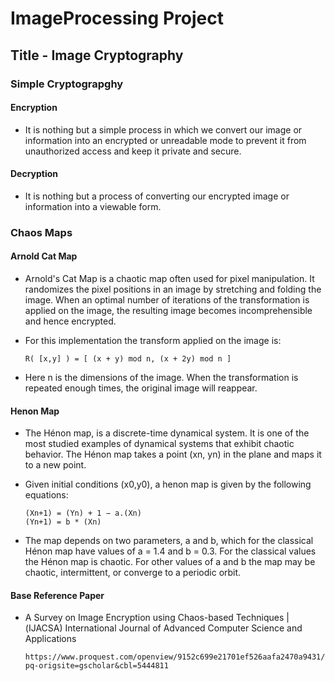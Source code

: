 # ImageProcessing Project
## Title - Image Cryptography

### Simple Cryptograpghy
#### Encryption
 - It is nothing but a simple process in which we convert our image or information into an encrypted or unreadable mode to prevent it from unauthorized access and keep it private and secure.

#### Decryption 
 - It is nothing but a process of converting our encrypted image or information into a viewable form.

### Chaos Maps
#### Arnold Cat Map
 - Arnold's Cat Map is a chaotic map often used for pixel manipulation. It randomizes the pixel positions in an image by stretching and folding the image. When an optimal number of iterations of the transformation is applied on the image, the resulting image becomes incomprehensible and hence encrypted.

- For this implementation the transform applied on the image is:
      
      R( [x,y] ) = [ (x + y) mod n, (x + 2y) mod n ] 
- Here n is the dimensions of the image. When the transformation is repeated enough times, the original image will reappear.

#### Henon Map
- The Hénon map, is a discrete-time dynamical system. It is one of the most studied examples of dynamical systems that exhibit chaotic behavior. The Hénon map takes a point (xn, yn) in the plane and maps it to a new point.
- Given initial conditions (x0,y0), a henon map is given by the following equations:
  
      (Xn+1) = (Yn) + 1 − a.(Xn)
      (Yn+1) = b * (Xn)
- The map depends on two parameters, a and b, which for the classical Hénon map have values of a = 1.4 and b = 0.3. For the classical values the Hénon map is chaotic. For other values of a and b the map may be chaotic, intermittent, or converge to a periodic orbit.


#### Base Reference Paper
 - A Survey on Image Encryption using Chaos-based Techniques |(IJACSA) International Journal of Advanced Computer Science and Applications 
                                          
       https://www.proquest.com/openview/9152c699e21701ef526aafa2470a9431/1?pq-origsite=gscholar&cbl=5444811
